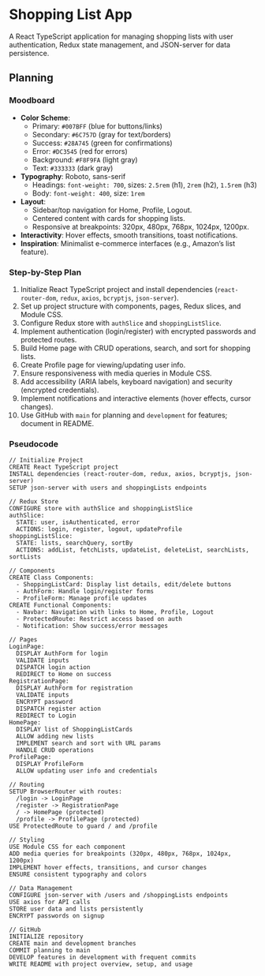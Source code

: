 # Shopping List App

A React TypeScript application for managing shopping lists with user authentication, Redux state management, and JSON-server for data persistence.

## Planning

### Moodboard
- **Color Scheme**: 
  - Primary: `#007BFF` (blue for buttons/links)
  - Secondary: `#6C757D` (gray for text/borders)
  - Success: `#28A745` (green for confirmations)
  - Error: `#DC3545` (red for errors)
  - Background: `#F8F9FA` (light gray)
  - Text: `#333333` (dark gray)
- **Typography**: Roboto, sans-serif
  - Headings: `font-weight: 700`, sizes: `2.5rem` (h1), `2rem` (h2), `1.5rem` (h3)
  - Body: `font-weight: 400`, size: `1rem`
- **Layout**: 
  - Sidebar/top navigation for Home, Profile, Logout.
  - Centered content with cards for shopping lists.
  - Responsive at breakpoints: 320px, 480px, 768px, 1024px, 1200px.
- **Interactivity**: Hover effects, smooth transitions, toast notifications.
- **Inspiration**: Minimalist e-commerce interfaces (e.g., Amazon’s list feature).

### Step-by-Step Plan
1. Initialize React TypeScript project and install dependencies (`react-router-dom`, `redux`, `axios`, `bcryptjs`, `json-server`).
2. Set up project structure with components, pages, Redux slices, and Module CSS.
3. Configure Redux store with `authSlice` and `shoppingListSlice`.
4. Implement authentication (login/register) with encrypted passwords and protected routes.
5. Build Home page with CRUD operations, search, and sort for shopping lists.
6. Create Profile page for viewing/updating user info.
7. Ensure responsiveness with media queries in Module CSS.
8. Add accessibility (ARIA labels, keyboard navigation) and security (encrypted credentials).
9. Implement notifications and interactive elements (hover effects, cursor changes).
10. Use GitHub with `main` for planning and `development` for features; document in README.

### Pseudocode
```plaintext
// Initialize Project
CREATE React TypeScript project
INSTALL dependencies (react-router-dom, redux, axios, bcryptjs, json-server)
SETUP json-server with users and shoppingLists endpoints

// Redux Store
CONFIGURE store with authSlice and shoppingListSlice
authSlice:
  STATE: user, isAuthenticated, error
  ACTIONS: login, register, logout, updateProfile
shoppingListSlice:
  STATE: lists, searchQuery, sortBy
  ACTIONS: addList, fetchLists, updateList, deleteList, searchLists, sortLists

// Components
CREATE Class Components:
  - ShoppingListCard: Display list details, edit/delete buttons
  - AuthForm: Handle login/register forms
  - ProfileForm: Manage profile updates
CREATE Functional Components:
  - Navbar: Navigation with links to Home, Profile, Logout
  - ProtectedRoute: Restrict access based on auth
  - Notification: Show success/error messages

// Pages
LoginPage:
  DISPLAY AuthForm for login
  VALIDATE inputs
  DISPATCH login action
  REDIRECT to Home on success
RegistrationPage:
  DISPLAY AuthForm for registration
  VALIDATE inputs
  ENCRYPT password
  DISPATCH register action
  REDIRECT to Login
HomePage:
  DISPLAY list of ShoppingListCards
  ALLOW adding new lists
  IMPLEMENT search and sort with URL params
  HANDLE CRUD operations
ProfilePage:
  DISPLAY ProfileForm
  ALLOW updating user info and credentials

// Routing
SETUP BrowserRouter with routes:
  /login -> LoginPage
  /register -> RegistrationPage
  / -> HomePage (protected)
  /profile -> ProfilePage (protected)
USE ProtectedRoute to guard / and /profile

// Styling
USE Module CSS for each component
ADD media queries for breakpoints (320px, 480px, 768px, 1024px, 1200px)
IMPLEMENT hover effects, transitions, and cursor changes
ENSURE consistent typography and colors

// Data Management
CONFIGURE json-server with /users and /shoppingLists endpoints
USE axios for API calls
STORE user data and lists persistently
ENCRYPT passwords on signup

// GitHub
INITIALIZE repository
CREATE main and development branches
COMMIT planning to main
DEVELOP features in development with frequent commits
WRITE README with project overview, setup, and usage